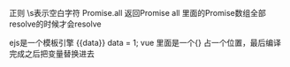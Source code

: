 正则 \s表示空白字符
Promise.all 返回Promise all 里面的Promise数组全部resolve的时候才会resolve

ejs是一个模板引擎 {{data}} data = 1;
vue 里面是一个{}
占一个位置，最后编译完成之后把变量替换进去